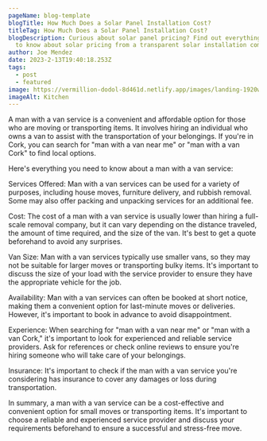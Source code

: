 ```yaml
---
pageName: blog-template
blogTitle: How Much Does a Solar Panel Installation Cost?
titleTag: How Much Does a Solar Panel Installation Cost?
blogDescription: Curious about solar panel pricing? Find out everything you want
  to know about solar pricing from a transparent solar installation company.
author: Joe Mendez
date: 2023-2-13T19:40:18.253Z
tags:
  - post
  - featured
image: https://vermillion-dodol-8d461d.netlify.app/images/landing-1920w.webp
imageAlt: Kitchen
---
```

A man with a van service is a convenient and affordable option for those who are moving or transporting items. It involves hiring an individual who owns a van to assist with the transportation of your belongings. If you're in Cork, you can search for "man with a van near me" or "man with a van Cork" to find local options.

Here's everything you need to know about a man with a van service:

Services Offered: Man with a van services can be used for a variety of purposes, including house moves, furniture delivery, and rubbish removal. Some may also offer packing and unpacking services for an additional fee.

Cost: The cost of a man with a van service is usually lower than hiring a full-scale removal company, but it can vary depending on the distance traveled, the amount of time required, and the size of the van. It's best to get a quote beforehand to avoid any surprises.

Van Size: Man with a van services typically use smaller vans, so they may not be suitable for larger moves or transporting bulky items. It's important to discuss the size of your load with the service provider to ensure they have the appropriate vehicle for the job.

Availability: Man with a van services can often be booked at short notice, making them a convenient option for last-minute moves or deliveries. However, it's important to book in advance to avoid disappointment.

Experience: When searching for "man with a van near me" or "man with a van Cork," it's important to look for experienced and reliable service providers. Ask for references or check online reviews to ensure you're hiring someone who will take care of your belongings.

Insurance: It's important to check if the man with a van service you're considering has insurance to cover any damages or loss during transportation.

In summary, a man with a van service can be a cost-effective and convenient option for small moves or transporting items. It's important to choose a reliable and experienced service provider and discuss your requirements beforehand to ensure a successful and stress-free move.